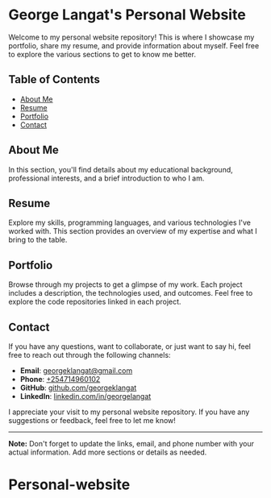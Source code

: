 # George Langat's Personal Website

Welcome to my personal website repository! This is where I showcase my portfolio, share my resume, and provide information about myself. Feel free to explore the various sections to get to know me better.

## Table of Contents

- [About Me](#about-me)
- [Resume](#resume)
- [Portfolio](#portfolio)
- [Contact](#contact)

## About Me

In this section, you'll find details about my educational background, professional interests, and a brief introduction to who I am.

## Resume

Explore my skills, programming languages, and various technologies I've worked with. This section provides an overview of my expertise and what I bring to the table.

## Portfolio

Browse through my projects to get a glimpse of my work. Each project includes a description, the technologies used, and outcomes. Feel free to explore the code repositories linked in each project.

## Contact

If you have any questions, want to collaborate, or just want to say hi, feel free to reach out through the following channels:

- **Email**: [georgeklangat@gmail.com](mailto:georgeklangat@gmail.com)
- **Phone**: [+254714960102](tel:+254714960102)
- **GitHub**: [github.com/georgeklangat](https://github.com/georgeklangat)
- **LinkedIn**: [linkedin.com/in/georgelangat](https://www.linkedin.com/in/georgelangat)

I appreciate your visit to my personal website repository. If you have any suggestions or feedback, feel free to let me know!

---

**Note:** Don't forget to update the links, email, and phone number with your actual information. Add more sections or details as needed.
# Personal-website
